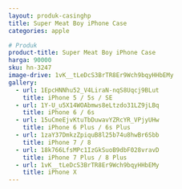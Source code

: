 ```yaml
---
layout: produk-casinghp
title: Super Meat Boy iPhone Case
categories: apple

# Produk
product-title: Super Meat Boy iPhone Case
harga: 90000
sku: hn-3247
image-drive: 1vK__tLeDcS3BrTR8Er9Wch9bqyHHbEMy
gallery:
  - url: 1EpcHNNhu52_V4LiraN-nqS8Uqcj9BLut
    title: iPhone 5 / 5s / SE
  - url: 1Y-U_u5X14WOAbmws8eLtzdo31LZ9jLBq
    title: iPhone 6 / 6s
  - url: 15uCmeEjvKtuTbDuwavYZRcYR_VPjyUHw
    title: iPhone 6 Plus / 6s Plus
  - url: 1zaY37DmkzZpiquB8l25b74u8hwBr6Sbb
    title: iPhone 7 / 8
  - url: 18k766LfsMPc1IzGkSuoB9dbF028vravD
    title: iPhone 7 Plus / 8 Plus
  - url: 1vK__tLeDcS3BrTR8Er9Wch9bqyHHbEMy
    title: iPhone X
---
```

